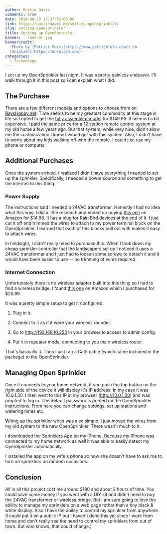 ```yaml
---
author: Dustin Davis
comments: true
date: 2014-08-28 17:37:32+00:00
link: https://dustindavis.me/setting-opensprinkler/
slug: setting-opensprinkler
title: Setting up OpenSprinkler
banner: ../banner.jpg
bannerCredit:
  'Photo by [Patrick Fore](https://www.patrickfore.com/) on
  [Unsplash](https://unsplash.com)'
categories:
  - Technology
---
```


I set up my OpenSprinkler last night. It was a pretty painless endeavor. I\'ll
walk through it in this post so I can explain what I did.

## The Purchase

There are a few different models and options to choose from on
[RaysHobby.net](http://rayshobby.net/cart/). Time seems to be my greatest
commodity at this stage in life so I opted to get the
[fully assembled model](http://rayshobby.net/cart/os) for \$149.99. It seemed a
bit expensive. I paid the same price for a
[12 station remote control system](http://www.amazon.com/Orbit-Watermaster-91922-Twelve-Station-Sprinkler/dp/B001PQGLRY/ref=sr_1_1?ie=UTF8&qid=1409240934&sr=8-1&keywords=remote+sprinklers)
at my old home a few years ago. But that system, while very nice, didn\'t allow
me the customization I knew I would get with this system. Also, I didn\'t have
to worry about my kids walking off with the remote. I could just use my phone or
computer.

## Additional Purchases

Once the system arrived, I realized I didn\'t have everything I needed to set up
the sprinkler. Specifically, I needed a power source and something to get the
internet to this thing.

### Power Supply

The instructions said I needed a 24VAC transformer. Honestly I had no idea what
this was. I did a little research and ended up buying
[this one](http://www.amazon.com/gp/product/B000DCN8LS/ref=as_li_tl?ie=UTF8&camp=1789&creative=390957&creativeASIN=B000DCN8LS&linkCode=as2&tag=randomlinks-20&linkId=DLVRB6K3JAIY4YS7)
on Amazon for \$14.96. It has a plug for Rain Bird devices at the end of it. I
just cut it off and trimmed the wires to attach to my power terminal block on
the OpenSprinkler. I learned that each of this blocks pull out with makes it
easy to attach wires.

In hindsight, I didn\'t really need to purchase this. When I took down my cheap
sprinkler controller that the landscapers set up I noticed it uses a 24VAC
transformer and I just had to loosen some screws to detach it and it would have
been easier to use -- no trimming of wires required.

### Internet Connection

Unfortunately there is no wireless adapter built into this thing so I had to
find a wireless bridge. I found
[this one](http://www.amazon.com/gp/product/B00FTV114Y/ref=as_li_tl?ie=UTF8&camp=1789&creative=390957&creativeASIN=B00FTV114Y&linkCode=as2&tag=randomlinks-20&linkId=YZL24PZA6GAN3FKM)
on Amazon which I purchased for \$25.99.

It was a pretty simple setup to get it configured:

1. Plug in it.

2. Connect to it as if it were your wireless rounder.

3. Go to http://192.168.10.253 in your browser to access to admin config.

4. Put it in repeater mode, connecting to you main wireless router.

That\'s basically it. Then I just ran a Cat5 cable (which came included in the
package) to the OpenSprinkler.

## Managing Open Sprinkler

Once it connects to your home network, if you push the top button on the right
side of the device it will display it\'s IP address. In my case it was
10.0.1.30. I then went to this IP in my browser (http://10.0.1.30) and was
propted to log in. The default password is printed on the OpenSprinkler
instructions. From here you can change settings, set up stations and watering
times etc.

Wiring up the sprinkler wires was also simple. I just moved the wires from my
old system to the new OpenSprinkler. There wasn\'t much to it.

I downloaded the
[Sprinklers App]("https://itunes.apple.com/us/app/sprinklers/id830988967?mt=8")
on my iPhone. Because my iPhone was connected to my home network as well it was
able to easily detect my OpenSpinkler automatically.

I installed the app on my wife\'s phone so now she doesn\'t have to ask me to
turn on sprinklers on random occasions.

## Conclusion

All in all this project cost me around \$190 and about 2 hours of time. You
could save some money if you went with a DIY kit and didn\'t need to buy the
24VAC transformer or wireless bridge. But I am sure going to love the ability to
manage my sprinklers on a web page rather than a tiny black & white display.
Also I have the ability to control my sprinkler from anywhere. (I could put it
on a public IP but I haven\'t done this yet since I work from home and don\'t
really see the need to control my sprinklers from out of town. But who knows,
that could change.)
